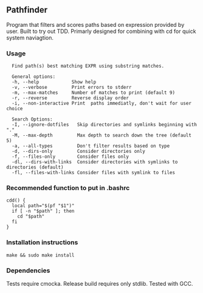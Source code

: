 ## Pathfinder
Program that filters and scores paths based on expression provided by user.
Built to try out TDD. Primarly designed for combining with cd for quick system naviagtion.

### Usage
```
  Find path(s) best matching EXPR using substring matches.

  General options:
  -h, --help            Show help
  -v, --verbose         Print errors to stderr
  -m, --max-matches     Number of matches to print (default 9)
  -r, --reverse         Reverse display order
  -i, --non-interactive Print  paths immediatly, don't wait for user choice

  Search Options:
  -I, --ignore-dotfiles   Skip directories and symlinks beginning with "."
  -M, --max-depth         Max depth to search down the tree (default 5)
  -a, --all-types         Don't filter results based on type
  -d, --dirs-only         Consider directories only
  -f, --files-only        Consider files only
  -dl, --dirs-with-links  Consider directories with symlinks to directories (default)
  -fl, --files-with-links Consider files with symlink to files
```

### Recommended function to put in .bashrc
```
cdd() {
  local path="$(pf "$1")"
  if [ -n "$path" ]; then
    cd "$path"
  fi
}
```

### Installation instructions
```
make && sudo make install
```

### Dependencies
Tests require cmocka.
Release build requires only stdlib.
Tested with GCC.
